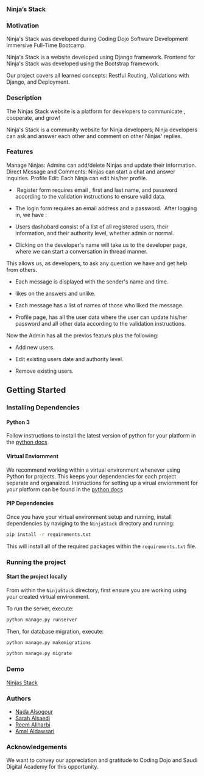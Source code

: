 ### Ninja’s Stack

### Motivation

Ninja's Stack was developed during Coding Dojo Software Development Immersive Full-Time Bootcamp.

Ninja's Stack is a website developed using Django framework. Frontend for Ninja's Stack was developed using the Bootstrap framework.

Our project covers all learned concepts: Restful Routing, Validations with Django, and Deployment.




### Description

The Ninjas Stack website is a platform for developers to communicate , cooperate, and grow!

Ninja's Stack is a community website for Ninja developers; Ninja developers can ask and answer each other and comment on other Ninjas' replies.




### Features

Manage Ninjas: Admins can add/delete Ninjas and update their information.
Direct Message and Comments: Ninjas can start a chat and answer inquiries.
Profile Edit: Each Ninja can edit his/her profile.

-  Register form requires email , first and last name, and password according to the validation instructions to ensure valid data.
- The login form requires an email address and a password.
 After logging in, we have :
- Users dashobard consist of a list of all registered users, their information, and their authority level, whether admin or normal.

- Clicking on the developer's name will take us to the developer page, where we can start a conversation in thread manner.

This allows us, as developers, to ask any question we have and get help from others.

- Each message is displayed with the sender's name and time.

- likes on the answers and unlike.

- Each message has a list of names of those who liked the message.

- Profile page, has all the user data where the user can update his/her password and all other data according to the validation instructions.

Now the Admin has all the previos featurs plus the following:

- Add new users.

- Edit existing users date and authority level.

- Remove existing users.

## Getting Started

### Installing Dependencies

#### Python 3

Follow instructions to install the latest version of python for your platform in the [python docs](https://docs.python.org/3/using/unix.html#getting-and-installing-the-latest-version-of-python)

#### Virtual Enviornment

We recommend working within a virtual environment whenever using Python for projects. This keeps your dependencies for each project separate and organaized. Instructions for setting up a virual enviornment for your platform can be found in the [python docs](https://packaging.python.org/guides/installing-using-pip-and-virtual-environments/)

#### PIP Dependencies

Once you have your virtual environment setup and running, install dependencies by naviging to the `NinjaStack` directory and running:

```bash
pip install -r requirements.txt
```

This will install all of the required packages within the `requirements.txt` file.

### Running the project

#### Start the project locally

From within the `NinjaStack` directory, first ensure you are working using your created virtual environment.

To run the server, execute:

```bash
python manage.py runserver
```

Then, for database migration, execute:

```bash
python manage.py makemigrations
```

```bash
python manage.py migrate
```

### Demo
[Ninjas Stack](https://www.youtube.com/watch?v=MkCSCvsetdo)

### Authors
- [Nada Alsogour](https://github.com/Nada-bit73)
- [Sarah Alsaedi](https://github.com/sarah-47)
- [Reem Allharbi](https://github.com/ReemAllharbi)
- [Amal Aldawsari](https://github.com/amalsaud)

### Acknowledgements

We want to convey our appreciation and gratitude to Coding Dojo and Saudi Digital Academy for this opportunity.
